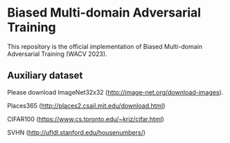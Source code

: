 # Biased Multi-domain Adversarial Training

This repository is the official implementation of Biased Multi-domain Adversarial Training (WACV 2023).

## Auxiliary dataset

Please download ImageNet32x32 (http://image-net.org/download-images).

Places365 (http://places2.csail.mit.edu/download.html)

CIFAR100 (https://www.cs.toronto.edu/~kriz/cifar.html)

SVHN (http://ufldl.stanford.edu/housenumbers/)
